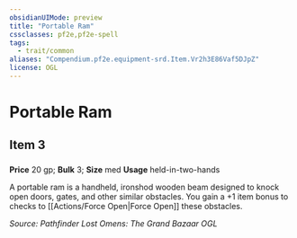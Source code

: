 ```yaml
---
obsidianUIMode: preview
title: "Portable Ram"
cssclasses: pf2e,pf2e-spell
tags:
  - trait/common
aliases: "Compendium.pf2e.equipment-srd.Item.Vr2h3E86Vaf5DJpZ"
license: OGL
---
```

# Portable Ram
## Item 3
### 


**Price** 20 gp; 
**Bulk** 3; **Size** med
**Usage** held-in-two-hands

A portable ram is a handheld, ironshod wooden beam designed to knock open doors, gates, and other similar obstacles. You gain a +1 item bonus to checks to [[Actions/Force Open|Force Open]] these obstacles.

*Source: Pathfinder Lost Omens: The Grand Bazaar*
*OGL*